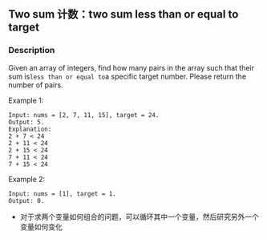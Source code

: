 ## Two sum 计数：two sum less than or equal to target

### Description

Given an array of integers, find how many pairs in the array such that their sum is`less than or equal to`a specific target number. Please return the number of pairs.

Example 1:

```
Input: nums = [2, 7, 11, 15], target = 24. 
Output: 5. 
Explanation:
2 + 7 < 24
2 + 11 < 24
2 + 15 < 24
7 + 11 < 24
7 + 15 < 24
```

Example 2:

```
Input: nums = [1], target = 1. 
Output: 0.
```

* 对于求两个变量如何组合的问题，可以循环其中一个变量，然后研究另外一个变量如何变化



